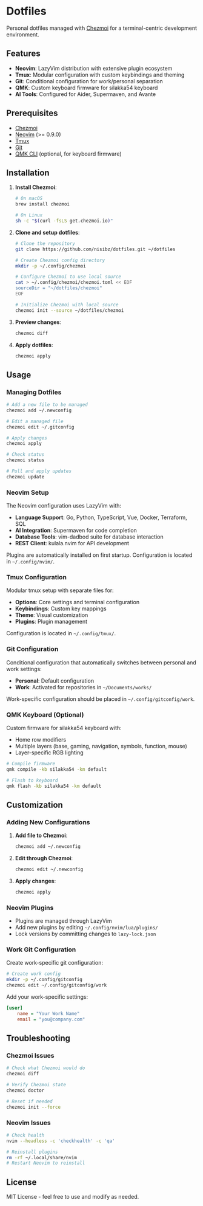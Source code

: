 # Dotfiles

Personal dotfiles managed with [Chezmoi](https://www.chezmoi.io/) for a terminal-centric development environment.

## Features

- **Neovim**: LazyVim distribution with extensive plugin ecosystem
- **Tmux**: Modular configuration with custom keybindings and theming
- **Git**: Conditional configuration for work/personal separation
- **QMK**: Custom keyboard firmware for silakka54 keyboard
- **AI Tools**: Configured for Aider, Supermaven, and Avante

## Prerequisites

- [Chezmoi](https://www.chezmoi.io/install/)
- [Neovim](https://neovim.io/) (>= 0.9.0)
- [Tmux](https://github.com/tmux/tmux)
- [Git](https://git-scm.com/)
- [QMK CLI](https://docs.qmk.fm/#/newbs_getting_started) (optional, for keyboard firmware)

## Installation

1. **Install Chezmoi**:

   ```bash
   # On macOS
   brew install chezmoi

   # On Linux
   sh -c "$(curl -fsLS get.chezmoi.io)"
   ```

2. **Clone and setup dotfiles**:

   ```bash
   # Clone the repository
   git clone https://github.com/nisibz/dotfiles.git ~/dotfiles

   # Create Chezmoi config directory
   mkdir -p ~/.config/chezmoi

   # Configure Chezmoi to use local source
   cat > ~/.config/chezmoi/chezmoi.toml << EOF
   sourceDir = "~/dotfiles/chezmoi"
   EOF

   # Initialize Chezmoi with local source
   chezmoi init --source ~/dotfiles/chezmoi
   ```

3. **Preview changes**:

   ```bash
   chezmoi diff
   ```

4. **Apply dotfiles**:

   ```bash
   chezmoi apply
   ```

## Usage

### Managing Dotfiles

```bash
# Add a new file to be managed
chezmoi add ~/.newconfig

# Edit a managed file
chezmoi edit ~/.gitconfig

# Apply changes
chezmoi apply

# Check status
chezmoi status

# Pull and apply updates
chezmoi update
```

### Neovim Setup

The Neovim configuration uses LazyVim with:

- **Language Support**: Go, Python, TypeScript, Vue, Docker, Terraform, SQL
- **AI Integration**: Supermaven for code completion
- **Database Tools**: vim-dadbod suite for database interaction
- **REST Client**: kulala.nvim for API development

Plugins are automatically installed on first startup. Configuration is located in `~/.config/nvim/`.

### Tmux Configuration

Modular tmux setup with separate files for:

- **Options**: Core settings and terminal configuration
- **Keybindings**: Custom key mappings
- **Theme**: Visual customization
- **Plugins**: Plugin management

Configuration is located in `~/.config/tmux/`.

### Git Configuration

Conditional configuration that automatically switches between personal and work settings:

- **Personal**: Default configuration
- **Work**: Activated for repositories in `~/Documents/works/`

Work-specific configuration should be placed in `~/.config/gitconfig/work`.

### QMK Keyboard (Optional)

Custom firmware for silakka54 keyboard with:

- Home row modifiers
- Multiple layers (base, gaming, navigation, symbols, function, mouse)
- Layer-specific RGB lighting

```bash
# Compile firmware
qmk compile -kb silakka54 -km default

# Flash to keyboard
qmk flash -kb silakka54 -km default
```

## Customization

### Adding New Configurations

1. **Add file to Chezmoi**:

   ```bash
   chezmoi add ~/.newconfig
   ```

2. **Edit through Chezmoi**:

   ```bash
   chezmoi edit ~/.newconfig
   ```

3. **Apply changes**:

   ```bash
   chezmoi apply
   ```

### Neovim Plugins

- Plugins are managed through LazyVim
- Add new plugins by editing `~/.config/nvim/lua/plugins/`
- Lock versions by committing changes to `lazy-lock.json`

### Work Git Configuration

Create work-specific git configuration:

```bash
# Create work config
mkdir -p ~/.config/gitconfig
chezmoi edit ~/.config/gitconfig/work
```

Add your work-specific settings:

```ini
[user]
    name = "Your Work Name"
    email = "you@company.com"
```

## Troubleshooting

### Chezmoi Issues

```bash
# Check what Chezmoi would do
chezmoi diff

# Verify Chezmoi state
chezmoi doctor

# Reset if needed
chezmoi init --force
```

### Neovim Issues

```bash
# Check health
nvim --headless -c 'checkhealth' -c 'qa'

# Reinstall plugins
rm -rf ~/.local/share/nvim
# Restart Neovim to reinstall
```

## License

MIT License - feel free to use and modify as needed.
